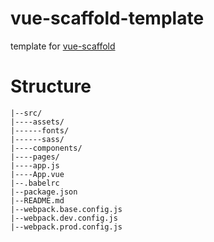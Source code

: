 # vue-scaffold-template
template for [vue-scaffold](https://github.com/2eron/vue-scaffold)
# Structure
```
|--src/
|----assets/
|------fonts/
|------sass/
|----components/
|----pages/
|----app.js
|----App.vue
|--.babelrc
|--package.json
|--README.md
|--webpack.base.config.js
|--webpack.dev.config.js
|--webpack.prod.config.js
```
